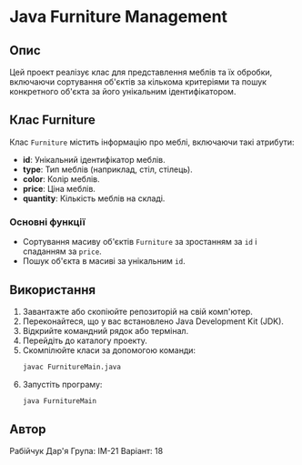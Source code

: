 # Java Furniture Management

## Опис
Цей проект реалізує клас для представлення меблів та їх обробки, включаючи сортування об'єктів за кількома критеріями та пошук конкретного об'єкта за його унікальним ідентифікатором.

## Клас Furniture
Клас `Furniture` містить інформацію про меблі, включаючи такі атрибути:
- **id**: Унікальний ідентифікатор меблів.
- **type**: Тип меблів (наприклад, стіл, стілець).
- **color**: Колір меблів.
- **price**: Ціна меблів.
- **quantity**: Кількість меблів на складі.

### Основні функції
- Сортування масиву об'єктів `Furniture` за зростанням за `id` і спаданням за `price`.
- Пошук об'єкта в масиві за унікальним `id`.

## Використання
1. Завантажте або скопіюйте репозиторій на свій комп'ютер.
2. Переконайтеся, що у вас встановлено Java Development Kit (JDK).
3. Відкрийте командний рядок або термінал.
4. Перейдіть до каталогу проекту.
5. Скомпілюйте класи за допомогою команди:
   ```bash
   javac FurnitureMain.java
   
6. Запустіть програму:
    ```bash
    java FurnitureMain

## Автор
Рабійчук Дар'я
Група: ІМ-21
Варіант: 18
